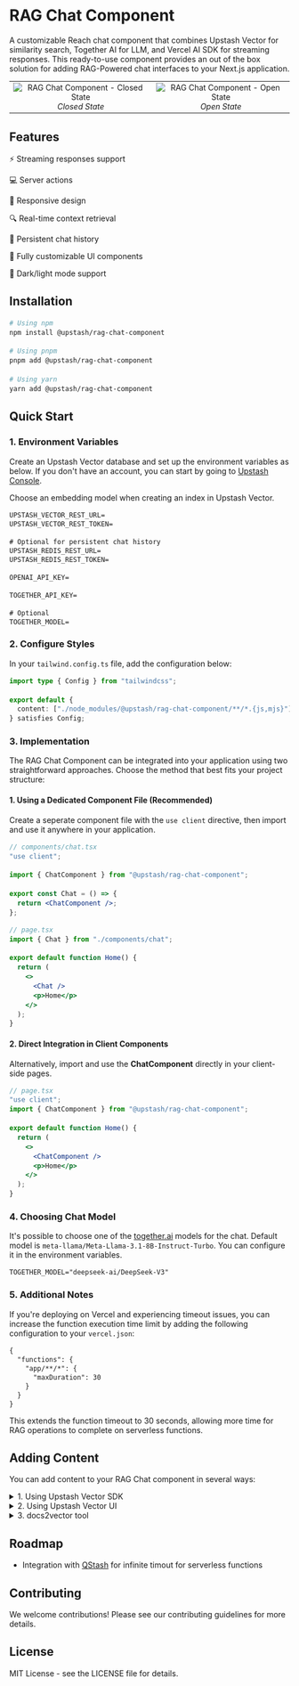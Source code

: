 # RAG Chat Component

A customizable Reach chat component that combines Upstash Vector for similarity search, Together AI for LLM, and Vercel AI SDK for streaming responses. This ready-to-use component provides an out of the box solution for adding RAG-Powered chat interfaces to your Next.js application.

<table>
  <tr>
    <td align="center">
      <img src="https://raw.githubusercontent.com/upstash/rag-chat-component/refs/heads/master/public/images/widget-closed.png" alt="RAG Chat Component - Closed State" width="300"/><br/>
      <em>Closed State</em>
    </td>
    <td align="center">
      <img src="https://raw.githubusercontent.com/upstash/rag-chat-component/refs/heads/master/public/images/widget-open.png" alt="RAG Chat Component - Open State" width="300"/><br/>
      <em>Open State</em>
    </td>
  </tr>
</table>

## Features

⚡ Streaming responses support

💻 Server actions

📱 Responsive design

🔍 Real-time context retrieval

💾 Persistent chat history

🎨 Fully customizable UI components

🎨 Dark/light mode support

## Installation

```bash
# Using npm
npm install @upstash/rag-chat-component

# Using pnpm
pnpm add @upstash/rag-chat-component

# Using yarn
yarn add @upstash/rag-chat-component
```

## Quick Start

### 1. Environment Variables

Create an Upstash Vector database and set up the environment variables as below. If you don't have an account, you can start by going to [Upstash Console](https://console.upstash.com).

Choose an embedding model when creating an index in Upstash Vector.

```
UPSTASH_VECTOR_REST_URL=
UPSTASH_VECTOR_REST_TOKEN=

# Optional for persistent chat history
UPSTASH_REDIS_REST_URL=
UPSTASH_REDIS_REST_TOKEN=

OPENAI_API_KEY=

TOGETHER_API_KEY=

# Optional
TOGETHER_MODEL=
```

### 2. Configure Styles

In your `tailwind.config.ts` file, add the configuration below:

```ts
import type { Config } from "tailwindcss";

export default {
  content: ["./node_modules/@upstash/rag-chat-component/**/*.{js,mjs}"],
} satisfies Config;
```

### 3. Implementation

The RAG Chat Component can be integrated into your application using two straightforward approaches. Choose the method that best fits your project structure:

#### 1. Using a Dedicated Component File (Recommended)

Create a seperate component file with the `use client` directive, then import and use it anywhere in your application.

```jsx
// components/chat.tsx
"use client";

import { ChatComponent } from "@upstash/rag-chat-component";

export const Chat = () => {
  return <ChatComponent />;
};
```

```jsx
// page.tsx
import { Chat } from "./components/chat";

export default function Home() {
  return (
    <>
      <Chat />
      <p>Home</p>
    </>
  );
}
```

#### 2. Direct Integration in Client Components

Alternatively, import and use the **ChatComponent** directly in your client-side pages.

```jsx
// page.tsx
"use client";
import { ChatComponent } from "@upstash/rag-chat-component";

export default function Home() {
  return (
    <>
      <ChatComponent />
      <p>Home</p>
    </>
  );
}
```

### 4. Choosing Chat Model

It's possible to choose one of the [together.ai](https://www.together.ai/) models for the chat.
Default model is `meta-llama/Meta-Llama-3.1-8B-Instruct-Turbo`. You can configure it in the environment variables.

```
TOGETHER_MODEL="deepseek-ai/DeepSeek-V3"
```

### 5. Additional Notes

If you're deploying on Vercel and experiencing timeout issues, you can increase the function execution time limit by adding the following configuration to your `vercel.json`:

```
{
  "functions": {
    "app/**/*": {
      "maxDuration": 30
    }
  }
}
```

This extends the function timeout to 30 seconds, allowing more time for RAG operations to complete on serverless functions.

</details>

## Adding Content

You can add content to your RAG Chat component in several ways:

<details>
<summary>1. Using Upstash Vector SDK</summary>

Upstash has Vector SDKs in JS and Python. You can use those SDK to insert data to your Vector index.

[Vector JS SDK](https://github.com/upstash/vector-js)

[Vector Python SDK](https://github.com/upstash/vector-py)

For other languages you can use [Vector REST API](https://upstash.com/docs/vector/api/get-started).

</details>

<details>
<summary>2. Using Upstash Vector UI</summary>

For testing purpose, you can add your data directly through the Upstash Vector Console:

1. Navigate to [Upstash Console](http://console.upstash.com/vector).
2. Go to details page of the Vector database.
3. Navigate to **Data Browser Tab**.
4. Here, you can upsert data or upload a PDF.

<img src="./public/images/vector-databrowser.png" alt="Vector Databrowser"/><br/>

</details>

<details>
<summary>3. docs2vector tool</summary>

If you are planning to insert your documentation (markdown files) to your Vector index, then you can use [docs2vector](https://github.com/upstash/docs2vector/) tool.

</details>

## Roadmap

- Integration with [QStash](https://upstash.com/docs/qstash/overall/getstarted) for infinite timout for serverless functions

## Contributing

We welcome contributions! Please see our contributing guidelines for more details.

## License

MIT License - see the LICENSE file for details.
